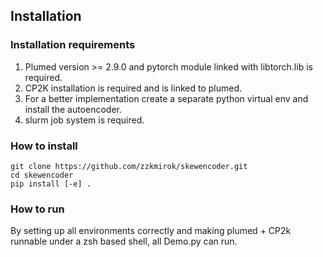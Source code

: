 ## Installation
### Installation requirements
1. Plumed version >= 2.9.0 and pytorch module linked with libtorch.lib is required.
2. CP2K installation is required and is linked to plumed.
3. For a better implementation create a separate python virtual env and install the autoencoder.
4. slurm job system is required.
### How to install
```shell
git clone https://github.com/zzkmirok/skewencoder.git
cd skewencoder
pip install [-e] .
```
### How to run
By setting up all environments correctly and making plumed + CP2k runnable under a zsh based shell, all Demo.py can run.
